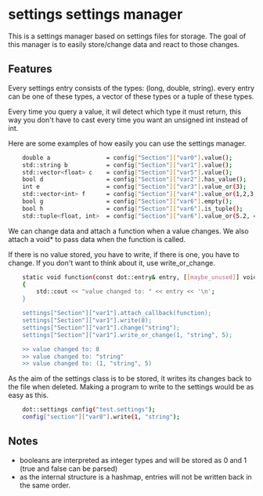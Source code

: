 # settings settings manager

This is a settings manager based on settings files for storage.
The goal of this manager is to easily store/change data and react to those changes.

## Features

Every settings entry consists of the types: (long, double, string).
every entry can be one of these types, a vector of these types or a tuple of these types.

Every time you query a value, it wil detect which type it must return, 
this way you don't have to cast every time you want an unsigned int instead of int.

Here are some examples of how easily you can use the settings manager.

```bash 
    double a                = config["Section"]["var0"].value();
    std::string b           = config["Section"]["var1"].value();
    std::vector<float> c    = config["Section"]["var5"].value();
    bool d                  = config["Section"]["var2"].has_value();
    int e                   = config["Section"]["var3"].value_or(3);
    std::vector<int> f      = config["Section"]["var4"].value_or(1,2,3,4);
    bool g                  = config["Section"]["var6"].empty();
    bool h                  = config["Section"]["var6"].is_tuple();
    std::tuple<float, int>  = config["Section"]["var6"].value_or(5.2, 4);
```

We can change data and attach a function when a value changes.
We also attach a void* to pass data when the function is called.

If there is no value stored, you have to write, if there is one, you have to change.
If you don't want to think about it, use write_or_change.

```bash 
    static void function(const dot::entry& entry, [[maybe_unused]] void* a)
    {
        std::cout << "value changed to: " << entry << '\n';
    }

    settings["Section"]["var1"].attach_callback(function);
    settings["Section"]["var1"].write(8);
    settings["Section"]["var1"].change("string");
    settings["Section"]["var1"].write_or_change(1, "string", 5);

    >> value changed to: 8
    >> value changed to: "string"
    >> value changed to: (1, "string", 5)
```

As the aim of the settings class is to be stored, it writes its changes back to the file when deleted.
Making a program to write to the settings would be as easy as this.

```bash 
    dot::settings config("test.settings");
    config["section"]["var0"].write(1, "string");
```

## Notes
* booleans are interpreted as integer types and will be stored as 0 and 1 (true and false can be parsed)
* as the internal structure is a hashmap, entries will not be written back in the same order.
